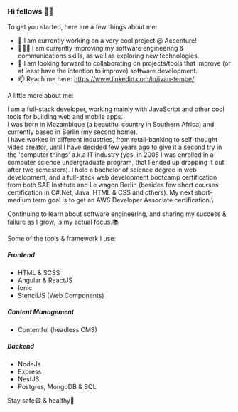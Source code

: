 ### Hi fellows ✌🏽

To get you started, here are a few things about me:

- 🏦 I am currently working on a very cool project @ Accenture!
- 👨🏾‍💻 I am currently improving my software engineering & communications skills, as well as exploring new technologies.
- 🤝 I am looking forward to collaborating on projects/tools that improve (or at least have the intention to improve) software development.
- 📫 Reach me here: https://www.linkedin.com/in/ivan-tembe/

A little more about me:

I am a full-stack developer, working mainly with JavaScript and other cool tools for building web and mobile apps.\
I was born in Mozambique (a beautiful country in Southern Africa) and currently based in Berlin (my second home).\
I have worked in different industries, from retail-banking to self-thought video creator, until I have decided few years ago to give it a second try in the 'computer things' a.k.a IT industry (yes, in 2005 I was enrolled in a computer science undergraduate program, that I ended up dropping it out after two semesters). I hold a bachelor of science degree in web development, and a full-stack web development bootcamp certification from both SAE Institute and Le wagon Berlin (besides few short courses certification in C#.Net, Java, HTML & CSS and others). My next short-medium term goal is to get an AWS Developer Associate certification.\

Continuing to learn about software engineering, and sharing my success & failure as I grow, is my actual focus.📚


Some of the tools & framework I use:

##### Frontend
- HTML & SCSS 
- Angular & ReactJS
- Ionic
- StencilJS (Web Components)

##### Content Management
- Contentful (headless CMS)

##### Backend
- NodeJs
- Express
- NestJS
- Postgres, MongoDB & SQL






Stay safe😷 & healthy🥑


